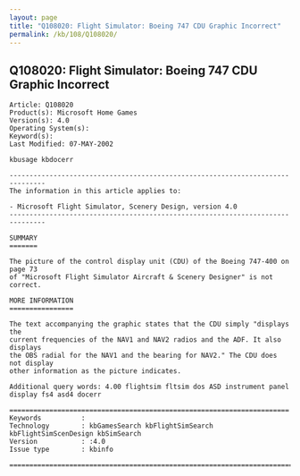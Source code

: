 ```yaml
---
layout: page
title: "Q108020: Flight Simulator: Boeing 747 CDU Graphic Incorrect"
permalink: /kb/108/Q108020/
---
```


## Q108020: Flight Simulator: Boeing 747 CDU Graphic Incorrect

	Article: Q108020
	Product(s): Microsoft Home Games
	Version(s): 4.0
	Operating System(s): 
	Keyword(s): 
	Last Modified: 07-MAY-2002
	
	kbusage kbdocerr
	
	-------------------------------------------------------------------------------
	The information in this article applies to:
	
	- Microsoft Flight Simulator, Scenery Design, version 4.0 
	-------------------------------------------------------------------------------
	
	SUMMARY
	=======
	
	The picture of the control display unit (CDU) of the Boeing 747-400 on page 73
	of "Microsoft Flight Simulator Aircraft & Scenery Designer" is not correct.
	
	MORE INFORMATION
	================
	
	The text accompanying the graphic states that the CDU simply "displays the
	current frequencies of the NAV1 and NAV2 radios and the ADF. It also displays
	the OBS radial for the NAV1 and the bearing for NAV2." The CDU does not display
	other information as the picture indicates.
	
	Additional query words: 4.00 flightsim fltsim dos ASD instrument panel display fs4 asd4 docerr
	
	======================================================================
	Keywords          :  
	Technology        : kbGamesSearch kbFlightSimSearch kbFlightSimScenDesign kbSimSearch
	Version           : :4.0
	Issue type        : kbinfo
	
	=============================================================================
	

